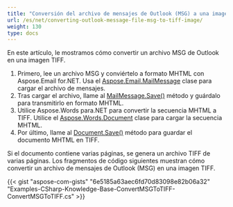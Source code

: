```yaml
---
title: "Conversión del archivo de mensajes de Outlook (MSG) a una imagen TIFF"
url: /es/net/converting-outlook-message-file-msg-to-tiff-image/
weight: 130
type: docs
---
```



En este artículo, le mostramos cómo convertir un archivo MSG de Outlook en una imagen TIFF.

1. Primero, lee un archivo MSG y conviértelo a formato MHTML con Aspose.Email for.NET. Usa el [Aspose.Email.MailMessage](https://apireference.aspose.com/net/email/aspose.email/mailmessage) clase para cargar el archivo de mensajes.
1. Tras cargar el archivo, llame al [MailMessage.Save()](https://apireference.aspose.com/net/email/aspose.email/mailmessage/methods/save/index) método y guárdalo para transmitirlo en formato MHTML.
1. Utilice Aspose.Words para.NET para convertir la secuencia MHTML a TIFF. Utilice el [Aspose.Words.Document](https://apireference.aspose.com/net/words/aspose.words/document) clase para cargar la secuencia MHTML.
1. Por último, llame al [Document.Save()](https://apireference.aspose.com/net/words/aspose.words/document/methods/save/index) método para guardar el documento MHTML en TIFF.

Si el documento contiene varias páginas, se genera un archivo TIFF de varias páginas. Los fragmentos de código siguientes muestran cómo convertir un archivo de mensajes de Outlook (MSG) en una imagen TIFF.



{{< gist "aspose-com-gists" "6e5185a63aec6fd70d83098e82b06a32" "Examples-CSharp-Knowledge-Base-ConvertMSGToTIFF-ConvertMSGToTIFF.cs" >}}

